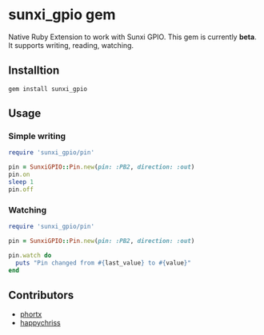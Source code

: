 sunxi_gpio gem
===============

Native Ruby Extension to work with Sunxi GPIO. This gem is currently **beta**. It supports writing, reading, watching.  



## Installtion

```
gem install sunxi_gpio
```


## Usage

### Simple writing

```ruby
require 'sunxi_gpio/pin'

pin = SunxiGPIO::Pin.new(pin: :PB2, direction: :out)
pin.on
sleep 1
pin.off
```


### Watching

```ruby
require 'sunxi_gpio/pin'

pin = SunxiGPIO::Pin.new(pin: :PB2, direction: :out)

pin.watch do
  puts "Pin changed from #{last_value} to #{value}"
end
```


## Contributors

* [phortx](https://github.com/phortx)
* [happychriss](https://github.com/happychriss)
